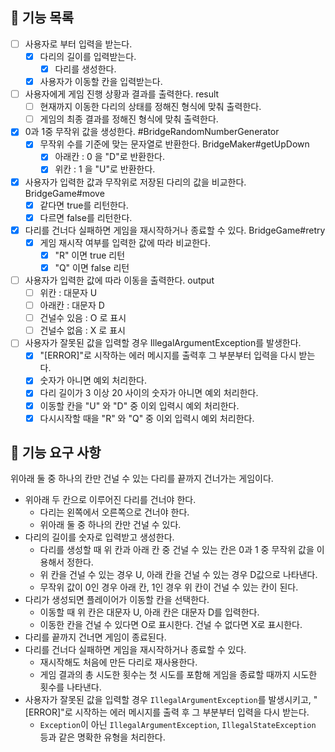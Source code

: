 ## 🚀 기능 목록

- [ ] 사용자로 부터 입력을 받는다.
  - [x] 다리의 길이를 입력받는다.
    - [x] 다리를 생성한다.
  - [x] 사용자가 이동할 칸을 입력받는다.
- [ ] 사용자에게 게임 진행 상황과 결과를 출력한다. result
  - [ ] 현재까지 이동한 다리의 상태를 정해진 형식에 맞춰 출력한다.
  - [ ] 게임의 최종 결과를 정해진 형식에 맞춰 출력한다.
- [x] 0과 1중 무작위 값을 생성한다. #BridgeRandomNumberGenerator
  - [x] 무작위 수를 기준에 맞는 문자열로 반환한다. BridgeMaker#getUpDown
    - [x] 아래칸 : 0 을 "D"로 반환한다.
    - [x] 위칸 : 1  을 "U"로 반환한다.
- [x] 사용자가 입력한 값과 무작위로 저장된 다리의 값을 비교한다. BridgeGame#move
  - [x] 같다면 true를 리턴한다.
  - [x] 다르면 false를 리턴한다.
- [x] 다리를 건너다 실패하면 게임을 재시작하거나 종료할 수 있다. BridgeGame#retry
  - [x] 게임 재시작 여부를 입력한 값에 따라 비교한다. 
    - [x] "R" 이면 true 리턴
    - [x] "Q" 이면 false 리턴
- [ ] 사용자가 입력한 값에 따라 이동을 출력한다. output
  - [ ] 위칸 : 대문자 U
  - [ ] 아래칸 : 대문자 D
  - [ ] 건널수 있음 : O 로 표시
  - [ ] 건널수 없음 : X 로 표시
- [ ] 사용자가 잘못된 값을 입력할 경우 IllegalArgumentException를 발생한다.
  - [x]  "[ERROR]"로 시작하는 에러 메시지를 출력후 그 부분부터 입력을 다시 받는다.
  - [x] 숫자가 아니면 예외 처리한다.
  - [x] 다리 길이가 3 이상 20 사이의 숫자가 아니면 예외 처리한다.
  - [x] 이동할 칸을 "U" 와 "D" 중 이외 입력시 예외 처리한다.
  - [x] 다시시작할 때을 "R" 와 "Q" 중 이외 입력시 예외 처리한다.

## 🚀 기능 요구 사항
위아래 둘 중 하나의 칸만 건널 수 있는 다리를 끝까지 건너가는 게임이다.
- 위아래 두 칸으로 이루어진 다리를 건너야 한다.
    - 다리는 왼쪽에서 오른쪽으로 건너야 한다.
    - 위아래 둘 중 하나의 칸만 건널 수 있다.
- 다리의 길이를 숫자로 입력받고 생성한다.
    - 다리를 생성할 때 위 칸과 아래 칸 중 건널 수 있는 칸은 0과 1 중 무작위 값을 이용해서 정한다.
    - 위 칸을 건널 수 있는 경우 U, 아래 칸을 건널 수 있는 경우 D값으로 나타낸다.
    - 무작위 값이 0인 경우 아래 칸, 1인 경우 위 칸이 건널 수 있는 칸이 된다.
- 다리가 생성되면 플레이어가 이동할 칸을 선택한다.
    - 이동할 때 위 칸은 대문자 U, 아래 칸은 대문자 D를 입력한다.
    - 이동한 칸을 건널 수 있다면 O로 표시한다. 건널 수 없다면 X로 표시한다.
- 다리를 끝까지 건너면 게임이 종료된다.
- 다리를 건너다 실패하면 게임을 재시작하거나 종료할 수 있다.
    - 재시작해도 처음에 만든 다리로 재사용한다.
    - 게임 결과의 총 시도한 횟수는 첫 시도를 포함해 게임을 종료할 때까지 시도한 횟수를 나타낸다.
- 사용자가 잘못된 값을 입력할 경우 `IllegalArgumentException`를 발생시키고, "[ERROR]"로 시작하는 에러 메시지를 출력 후 그 부분부터 입력을 다시 받는다.
    - `Exception`이 아닌 `IllegalArgumentException`, `IllegalStateException` 등과 같은 명확한 유형을 처리한다.
